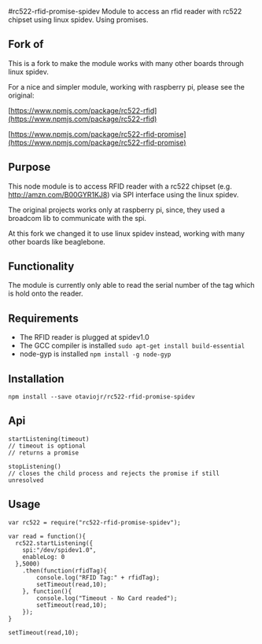 #rc522-rfid-promise-spidev
Module to access an rfid reader with rc522 chipset using linux spidev. Using promises.

## Fork of
This is a fork to make the module works with many other boards through linux spidev.

For a nice and simpler module, working with raspberry pi, please see the original:

[https://www.npmjs.com/package/rc522-rfid](https://www.npmjs.com/package/rc522-rfid)

[https://www.npmjs.com/package/rc522-rfid-promise](https://www.npmjs.com/package/rc522-rfid-promise)

## Purpose
This node module is to access RFID reader with a rc522 chipset (e.g. http://amzn.com/B00GYR1KJ8) via SPI interface using the linux spidev.

The original projects works only at raspberry pi, since, they used a broadcom lib to communicate with the spi.

At this fork we changed it to use linux spidev instead, working with many other boards like beaglebone.

## Functionality
The module is currently only able to read the serial number of the tag which is hold onto the reader.

## Requirements
- The RFID reader is plugged at spidev1.0
- The GCC compiler is installed ```sudo apt-get install build-essential```
- node-gyp is installed ```npm install -g node-gyp```

## Installation
```
npm install --save otaviojr/rc522-rfid-promise-spidev
```

## Api
```
startListening(timeout)
// timeout is optional
// returns a promise

stopListening()
// closes the child process and rejects the promise if still unresolved
```

## Usage
```
var rc522 = require("rc522-rfid-promise-spidev");

var read = function(){
  rc522.startListening({
    spi:"/dev/spidev1.0",
    enableLog: 0
  },5000)
    .then(function(rfidTag){
        console.log("RFID Tag:" + rfidTag);
        setTimeout(read,10);
    }, function(){
        console.log("Timeout - No Card readed");
        setTimeout(read,10);
    });
}

setTimeout(read,10);
```
